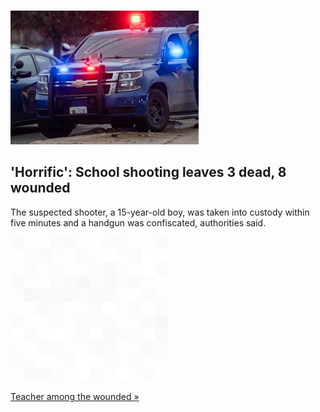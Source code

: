 
!['Horrific': School shooting leaves 3 dead, 8 wounded](./20211130235843.png)
## 'Horrific': School shooting leaves 3 dead, 8 wounded

The suspected shooter, a 15-year-old boy, was taken into custody within five minutes and a handgun was confiscated, authorities said.

![pic](../square_bg.png)

[Teacher among the wounded »](https://www.yahoo.com/gma/multiple-victims-shooting-michigan-high-190616579.html)
